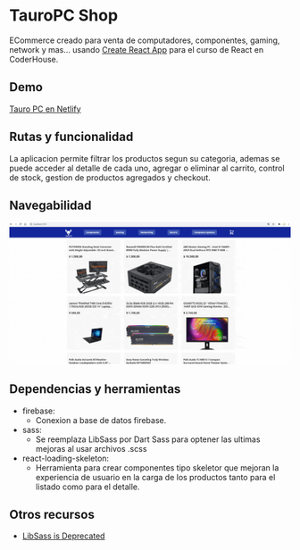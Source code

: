 # TauroPC Shop

ECommerce creado para venta de computadores, componentes, gaming, network y mas... usando [Create React App](https://github.com/facebook/create-react-app) para el curso de React en CoderHouse.

## Demo
[Tauro PC en Netlify](https://zen-morse-4ed0df.netlify.app)

## Rutas y funcionalidad

La aplicacion permite filtrar los productos segun su categoria, ademas se puede acceder al detalle de cada uno, agregar o eliminar al carrito, control de stock, gestion de productos agregados y checkout.

## Navegabilidad

![image](./public/navegabilidad.gif)

## Dependencias y herramientas
- firebase:
    - Conexion a base de datos firebase.
- sass:
    - Se reemplaza LibSass por Dart Sass para optener las ultimas mejoras al usar archivos .scss
- react-loading-skeleton:
    - Herramienta para crear componentes tipo skeletor que mejoran la experiencia de usuario en la carga de los productos tanto para el listado como para el detalle.

## Otros recursos
- [LibSass is Deprecated](https://sass-lang.com/blog/libsass-is-deprecated)
